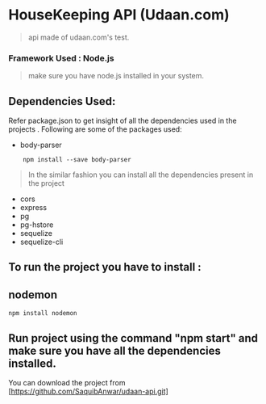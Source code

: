 # HouseKeeping API (Udaan.com)
>api made of udaan.com's test.

### Framework Used : Node.js
>make sure you have node.js installed in your system.


## Dependencies Used:
Refer package.json to get insight of all the dependencies used in the projects . Following are some of the packages used:

* body-parser
	
```
	npm install --save body-parser
```
>In the similar fashion you can install all the dependencies present in the project

 * cors
 * express
 * pg
 * pg-hstore
 * sequelize
 * sequelize-cli
 
## To run the project you have to install :
## nodemon
```npm install nodemon```

## Run project using the command "npm start" and make sure you have all the dependencies installed.

You can download the project from 
[https://github.com/SaquibAnwar/udaan-api.git]

